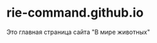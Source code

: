 # rie-command.github.io

<html>
<head>
	<title>Главная страница сайта</title>
	<META HTTP-EQUIV="Content-Type" CONTENT="text/html; charset=windows-1251">

</head>

<body>

Это главная страница сайта "В мире животных"

</body>
</html>
